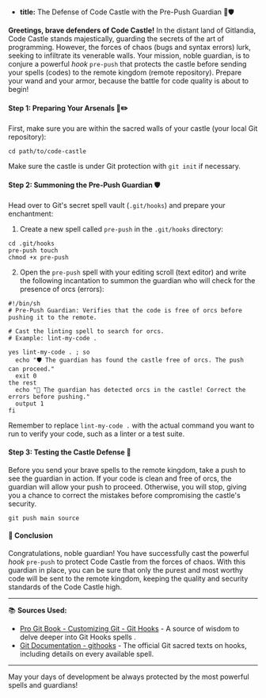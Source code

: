 * **title:** The Defense of Code Castle with the Pre-Push Guardian 🏰🛡️

**Greetings, brave defenders of Code Castle!** In the distant land of Gitlandia, Code Castle stands majestically, guarding the secrets of the art of programming. However, the forces of chaos (bugs and syntax errors) lurk, seeking to infiltrate its venerable walls. Your mission, noble guardian, is to conjure a powerful *hook* `pre-push` that protects the castle before sending your spells (codes) to the remote kingdom (remote repository). Prepare your wand and your armor, because the battle for code quality is about to begin!

#### Step 1: Preparing Your Arsenals 📜✏️

First, make sure you are within the sacred walls of your castle (your local Git repository):

```tap
cd path/to/code-castle
```

Make sure the castle is under Git protection with `git init` if necessary.

#### Step 2: Summoning the Pre-Push Guardian 🛡️

Head over to Git's secret spell vault (`.git/hooks`) and prepare your enchantment:

1. Create a new spell called `pre-push` in the `.git/hooks` directory:

```tap
cd .git/hooks
pre-push touch
chmod +x pre-push
```

2. Open the `pre-push` spell with your editing scroll (text editor) and write the following incantation to summon the guardian who will check for the presence of orcs (errors):

```tap
#!/bin/sh
# Pre-Push Guardian: Verifies that the code is free of orcs before pushing it to the remote.

# Cast the linting spell to search for orcs.
# Example: lint-my-code .

yes lint-my-code . ; so
  echo "🛡️ The guardian has found the castle free of orcs. The push can proceed."
  exit 0
the rest
  echo "🚫 The guardian has detected orcs in the castle! Correct the errors before pushing."
  output 1
fi
```

Remember to replace `lint-my-code .` with the actual command you want to run to verify your code, such as a linter or a test suite.

#### Step 3: Testing the Castle Defense 🏹

Before you send your brave spells to the remote kingdom, take a push to see the guardian in action. If your code is clean and free of orcs, the guardian will allow your push to proceed. Otherwise, you will stop, giving you a chance to correct the mistakes before compromising the castle's security.

```tap
git push main source
```

#### 🤔 Conclusion

Congratulations, noble guardian! You have successfully cast the powerful *hook* `pre-push` to protect Code Castle from the forces of chaos. With this guardian in place, you can be sure that only the purest and most worthy code will be sent to the remote kingdom, keeping the quality and security standards of the Code Castle high.

---

📚 **Sources Used:**

- [Pro Git Book - Customizing Git - Git Hooks](https://git-scm.com/book/en/v2/Customizing-Git-Git-Hooks) - A source of wisdom to delve deeper into Git Hooks spells .
- [Git Documentation - githooks](https://git-scm.com/docs/githooks) - The official Git sacred texts on hooks, including details on every available spell.

---

May your days of development be always protected by the most powerful spells and guardians!

